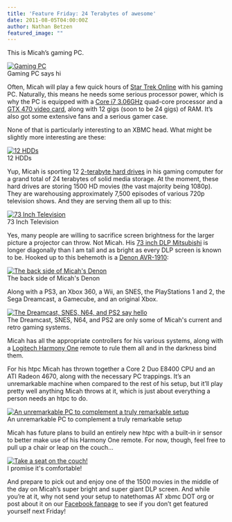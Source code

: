 ```yaml
---
title: 'Feature Friday: 24 Terabytes of awesome'
date: 2011-08-05T04:00:00Z
author: Nathan Betzen
featured_image: ""
---
```

This is Micah’s gaming PC.

 [![Gaming PC](/sites/default/files/uploads/014-300x225.jpg "Gaming PC")](/sites/default/files/uploads/014.jpg)  
 Gaming PC says hi

  Often, Micah will play a few quick hours of [Star Trek Online](http://www.startrekonline.com/splash?redir=frontpage) with his gaming PC. Naturally, this means he needs some serious processor power, which is why the PC is equipped with a [Core i7 3.06GHz](https://www.amazon.com/gp/product/B002A6G3V2/ref=as_li_ss_tl?ie=UTF8&amp;tag=thfefi02-20&amp;linkCode=as2&amp;camp=217145&amp;creative=399369&amp;creativeASIN=B002A6G3V2) quad-core processor and a [GTX 470 video card](https://www.amazon.com/gp/product/B003EM68MK/ref=as_li_ss_tl?ie=UTF8&amp;tag=thfefi02-20&amp;linkCode=as2&amp;camp=217145&amp;creative=399373&amp;creativeASIN=B003EM68MK "GTX 470 video card"), along with 12 gigs (soon to be 24 gigs) of RAM. It’s also got some extensive fans and a serious gamer case.

 None of that is particularly interesting to an XBMC head. What might be slightly more interesting are these:

 [![12 HDDs](/sites/default/files/uploads/Server-PC-8-300x196.jpg "12 HDDs")](/sites/default/files/uploads/Server-PC-8.jpg)  
 12 HDDs

  Yup, Micah is sporting 12 [2-terabyte hard drives](https://www.amazon.com/gp/product/B002WGH2QK/ref=as_li_ss_tl?ie=UTF8&amp;tag=thfefi02-20&amp;linkCode=as2&amp;camp=217145&amp;creative=399369&amp;creativeASIN=B002WGH2QK) in his gaming computer for a grand total of 24 terabytes of solid media storage. At the moment, these hard drives are storing 1500 HD movies (the vast majority being 1080p). They are warehousing approximately 7,500 episodes of various 720p television shows. And they are serving them all up to this:

 [![73 Inch Television](/sites/default/files/uploads/016-300x225.jpg "73 Inch Television")](/sites/default/files/uploads/016.jpg)  
 73 Inch Television

  Yes, many people are willing to sacrifice screen brightness for the larger picture a projector can throw. Not Micah. His [73 inch DLP Mitsubishi](https://www.amazon.com/gp/product/B003HJ5CKE/ref=as_li_ss_tl?ie=UTF8&amp;tag=thfefi02-20&amp;linkCode=as2&amp;camp=217145&amp;creative=399369&amp;creativeASIN=B003HJ5CKE "Massive DLP tv") is longer diagonally than I am tall and as bright as every DLP screen is known to be. Hooked up to this behemoth is a [Denon AVR-1910](https://www.amazon.com/gp/product/B002AKKFPI/ref=as_li_ss_tl?ie=UTF8&amp;tag=thfefi02-20&amp;linkCode=as2&amp;camp=217145&amp;creative=399377&amp;creativeASIN=B002AKKFPI "Denon AVR-1910"):

 [![The back side of Micah's Denon](/sites/default/files/uploads/046-300x228.jpg "The back side of Micah's Denon")](/sites/default/files/uploads/046.jpg)  
 The back side of Micah's Denon

  Along with a PS3, an Xbox 360, a Wii, an SNES, the PlayStations 1 and 2, the Sega Dreamcast, a Gamecube, and an original Xbox.

 [![The Dreamcast, SNES, N64, and PS2 say hello](/sites/default/files/uploads/Other-Systems-Dreamcast-SNES-N54-PS2-SMC-gigabit-router-and-Charter-Business-Modem-222x300.jpg "The Dreamcast, SNES, N64, and PS2 say hello")](/sites/default/files/uploads/Other-Systems-Dreamcast-SNES-N54-PS2-SMC-gigabit-router-and-Charter-Business-Modem.jpg)  
 The Dreamcast, SNES, N64, and PS2 are only some of Micah's current and retro gaming systems.

  Micah has all the appropriate controllers for his various systems, along with a [Logitech Harmony One](https://www.amazon.com/gp/product/B002RL875A/ref=as_li_ss_tl?ie=UTF8&amp;tag=thfefi02-20&amp;linkCode=as2&amp;camp=217145&amp;creative=399369&amp;creativeASIN=B002RL875A) remote to rule them all and in the darkness bind them.

 For his htpc Micah has thrown together a Core 2 Duo E8400 CPU and an ATI Radeon 4670, along with the necessary PC trappings. It’s an unremarkable machine when compared to the rest of his setup, but it’ll play pretty well anything Micah throws at it, which is just about everything a person needs an htpc to do.

 [![An unremarkable PC to complement a truly remarkable setup](/sites/default/files/uploads/055-300x207.jpg "An unremarkable PC to complement a truly remarkable setup")](/sites/default/files/uploads/055.jpg)  
 An unremarkable PC to complement a truly remarkable setup

  Micah has future plans to build an entirely new htpc with a built-in ir sensor to better make use of his Harmony One remote. For now, though, feel free to pull up a chair or leap on the couch…

 [![Take a seat on the couch!](/sites/default/files/uploads/007-300x225.jpg "Take a seat on the couch!")](/sites/default/files/uploads/007.jpg)  
 I promise it's comfortable!

  And prepare to pick out and enjoy one of the 1500 movies in the middle of the day on Micah’s super bright and super giant DLP screen. And while you’re at it, why not send your setup to natethomas AT xbmc DOT org or post about it on our [Facebook fanpage](https://www.facebook.com/XBMC) to see if you don’t get featured yourself next Friday!

 